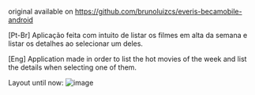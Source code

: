 original available on https://github.com/brunoluizcs/everis-becamobile-android

[Pt-Br]
  Aplicação feita com intuito de listar os filmes em alta da semana e listar os detalhes ao selecionar um deles.

[Eng]
  Application made in order to list the hot movies of the week and list the details when selecting one of them.

Layout until now:
![image](https://user-images.githubusercontent.com/77680596/166964791-ba14819d-a089-4bf7-8a8d-c04a7be72394.png)





